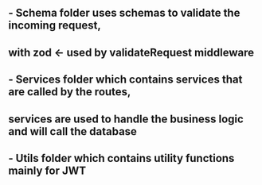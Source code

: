 ## - Schema folder uses schemas to validate the incoming request,

## with zod <- used by validateRequest middleware

## - Services folder which contains services that are called by the routes,

## services are used to handle the business logic and will call the database

## - Utils folder which contains utility functions mainly for JWT
